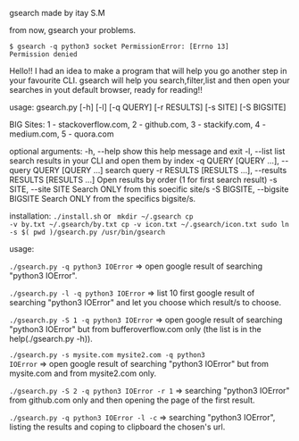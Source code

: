 gsearch made by itay S.M

from now, gsearch your problems.

<code>$ gsearch -q python3 socket PermissionError: [Errno 13] Permission denied</code>

Hello!!
I had an idea to make a program that will help you go another step in your favourite CLI.
gsearch will help you search,filter,list and then open your searches in yout default browser, ready for reading!!


usage: gsearch.py [-h] [-l] [-q QUERY] [-r RESULTS]
                  [-s SITE] [-S BIGSITE]

BIG Sites: 1 - stackoverflow.com, 2 - github.com, 3 - stackify.com, 4 -
medium.com, 5 - quora.com

optional arguments:
  -h, --help            show this help message and exit
  -l, --list            list search results in your CLI and open them by index
  -q QUERY [QUERY ...], --query QUERY [QUERY ...]
                        search query
  -r RESULTS [RESULTS ...], --results RESULTS [RESULTS ...]
                        Open results by order (1 for first search result)
  -s SITE, --site SITE  Search ONLY from this soecific site/s
  -S BIGSITE, --bigsite BIGSITE
                        Search ONLY from the specifics bigsite/s.

installation:
<code>./install.sh</code>
or
<code>
mkdir ~/.gsearch
cp -v by.txt ~/.gsearch/by.txt
cp -v icon.txt ~/.gsearch/icon.txt
sudo ln -s $( pwd )/gsearch.py /usr/bin/gsearch
</code>

usage:

<code>./gsearch.py -q python3 IOError</code>
=> open google result of searching "python3 IOError".

<code>./gsearch.py -l -q python3 IOError</code>
=> list 10 first google result of searching "python3 IOError" and let you choose which result/s to choose.


<code>./gsearch.py -S 1 -q python3 IOError</code>
=> open google result of searching "python3 IOError" but from bufferoverflow.com only (the list is in the help(./gsearch.py -h)).

<code>./gsearch.py -s mysite.com mysite2.com -q python3 IOError</code>
=> open google result of searching "python3 IOError" but from mysite.com and from mysite2.com only.

<code>./gsearch.py -S 2 -q python3 IOError -r 1</code>
=> searching "python3 IOError" from github.com only and then opening the page of the first result.

<code>./gsearch.py -q python3 IOError -l -c</code>
=> searching "python3 IOError", listing the results and coping to clipboard the chosen's url.